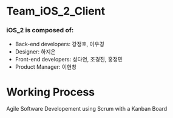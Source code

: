 # Team_iOS_2_Client

### iOS_2 is composed of: 

- Back-end developers: 강정호, 이우경
- Designer: 하지은
- Front-end developers: 성다연, 조경진, 홍정민
- Product Manager: 이현창


# Working Process

Agile Software Developement using Scrum with a Kanban Board
